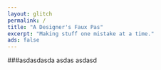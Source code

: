 ```yaml
---
layout: glitch
permalink: /
title: "A Designer's Faux Pas"
excerpt: "Making stuff one mistake at a time."
ads: false
---
```


###asdasdasda
asdas
asdasd
